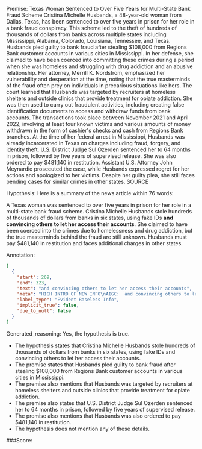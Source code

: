 
Premise:
Texas Woman Sentenced to Over Five Years for Multi-State Bank Fraud Scheme
Cristina Michelle Husbands, a 48-year-old woman from Dallas, Texas, has been sentenced to over five years in prison for her role in a bank fraud conspiracy. This scheme led to the theft of hundreds of thousands of dollars from banks across multiple states including Mississippi, Alabama, Colorado, Louisiana, Tennessee, and Texas.
Husbands pled guilty to bank fraud after stealing $108,000 from Regions Bank customer accounts in various cities in Mississippi. In her defense, she claimed to have been coerced into committing these crimes during a period when she was homeless and struggling with drug addiction and an abusive relationship. Her attorney, Merrill K. Nordstrom, emphasized her vulnerability and desperation at the time, noting that the true masterminds of the fraud often prey on individuals in precarious situations like hers.
The court learned that Husbands was targeted by recruiters at homeless shelters and outside clinics that provide treatment for opiate addiction. She was then used to carry out fraudulent activities, including creating false identification documents to access and withdraw funds from bank accounts. The transactions took place between November 2021 and April 2022, involving at least four known victims and various amounts of money withdrawn in the form of cashier's checks and cash from Regions Bank branches.
At the time of her federal arrest in Mississippi, Husbands was already incarcerated in Texas on charges including fraud, forgery, and identity theft. U.S. District Judge Sul Ozerden sentenced her to 64 months in prison, followed by five years of supervised release. She was also ordered to pay $481,140 in restitution. Assistant U.S. Attorney John Meynardie prosecuted the case, while Husbands expressed regret for her actions and apologized to her victims. Despite her guilty plea, she still faces pending cases for similar crimes in other states.
SOURCE

Hypothesis:
Here is a summary of the news article within 76 words:

A Texas woman was sentenced to over five years in prison for her role in a multi-state bank fraud scheme. Cristina Michelle Husbands stole hundreds of thousands of dollars from banks in six states, using fake IDs **and convincing others to let her access their accounts**. She claimed to have been coerced into the crimes due to homelessness and drug addiction, but the true masterminds behind the fraud are still unknown. Husbands must pay $481,140 in restitution and faces additional charges in other states.

Annotation:
```json
[
  {
    "start": 269,
    "end": 323,
    "text": "and convincing others to let her access their accounts",
    "meta": "HIGH INTRO OF NEW INFO\nAIGC:  and convincing others to let her access their accounts\nOriginal: This specific detail is not mentioned in the source content.\n",
    "label_type": "Evident Baseless Info",
    "implicit_true": false,
    "due_to_null": false
  }
]
```

Generated_reasoning:
Yes, the hypothesis is true. 
- The hypothesis states that Cristina Michelle Husbands stole hundreds of thousands of dollars from banks in six states, using fake IDs and convincing others to let her access their accounts. 
- The premise states that Husbands pled guilty to bank fraud after stealing $108,000 from Regions Bank customer accounts in various cities in Mississippi. 
- The premise also mentions that Husbands was targeted by recruiters at homeless shelters and outside clinics that provide treatment for opiate addiction. 
- The premise also states that U.S. District Judge Sul Ozerden sentenced her to 64 months in prison, followed by five years of supervised release. 
- The premise also mentions that Husbands was also ordered to pay $481,140 in restitution. 
- The hypothesis does not mention any of these details.

###Score:
